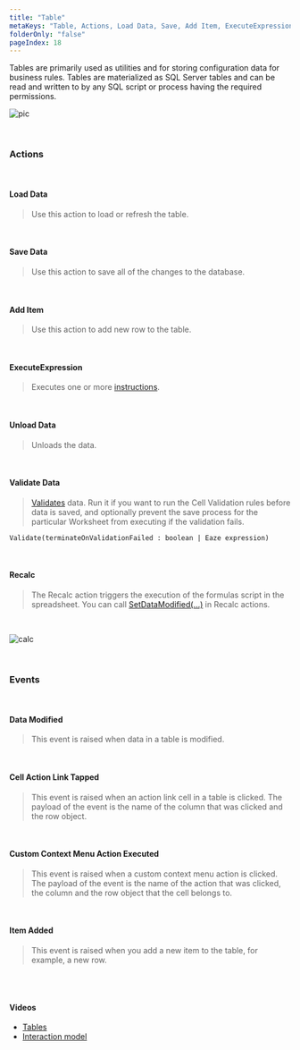 ```yaml
---
title: "Table"
metaKeys: "Table, Actions, Load Data, Save, Add Item, ExecuteExpression, Unload, Validate, Recalc, Events, Custom Context Menu Action Executed, "
folderOnly: "false"
pageIndex: 18
---
```



Tables are primarily used as utilities and for storing configuration data for business rules. Tables are materialized as SQL Server tables and can be read and written to by any SQL script or process having the required permissions. 
<br/>

![pic](https://profitbasedocs.blob.core.windows.net/images/HTtb%20(5).png)

<br/>

### Actions
<br/>

#### Load Data

>Use this action to load or refresh the table.

<br/>

#### Save Data

>Use this action to save all of the changes to the database.

<br/>

#### Add Item

>Use this action to add new row to the table.


<br/>

#### ExecuteExpression

>Executes one or more [instructions](../programmingmodel/instructions.md).


<br/>

#### Unload Data

>Unloads the data.

<br/>

#### Validate Data

>[Validates](../programmingmodel/instructions/validate.md) data. Run it if you want to run the Cell Validation rules before data is saved, and optionally prevent the save process for the particular Worksheet from executing if the validation fails.

```
Validate(terminateOnValidationFailed : boolean | Eaze expression)
```


<br/>

#### Recalc

>The Recalc action triggers the execution of the formulas script in the spreadsheet. You can call [SetDataModified(…)](../programmingmodel/instructions/setdatamodified.md) in Recalc actions.

<br/>


![calc](https://profitbasedocs.blob.core.windows.net/images/calculations.png)


<br/>





### Events
<br/>

#### Data Modified

> This event is raised when data in a table is modified. 
 
<br/>

#### Cell Action Link Tapped

> This event is raised when an action link cell in a table is clicked. The payload of the event is the name of the column that was clicked and the row object.

<br/>

#### Custom Context Menu Action Executed

> This event is raised when a custom context menu action is clicked. The payload of the event is the name of the action that was clicked, the column and the row object that the cell belongs to.


<br/>

#### Item Added

> This event is raised when you add a new item to the table, for example, a new row. 

<br/>




<br/>

#### Videos

* [Tables](../../../videos/tables.md)
* [Interaction model](../../../videos/workbooks/interactions.md)